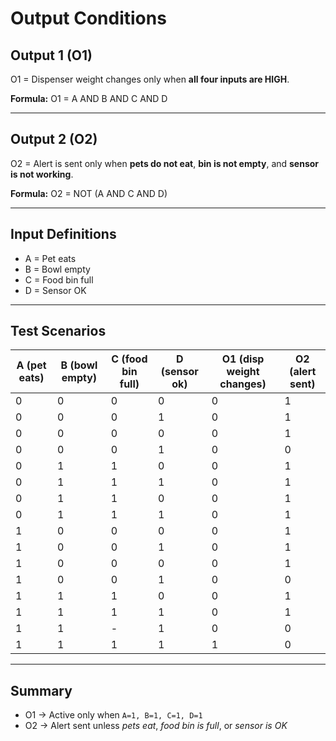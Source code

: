# Output Conditions

## Output 1 (O1)
O1 = Dispenser weight changes only when **all four inputs are HIGH**.  

**Formula:**
O1 = A AND B AND C AND D

---

## Output 2 (O2)
O2 = Alert is sent only when **pets do not eat**, **bin is not empty**, and **sensor is not working**.  

**Formula:**
O2 = NOT (A AND C AND D)

---

## Input Definitions
- A = Pet eats  
- B = Bowl empty  
- C = Food bin full  
- D = Sensor OK  

---

## Test Scenarios

| A (pet eats) | B (bowl empty) | C (food bin full) | D (sensor ok) | O1 (disp weight changes) | O2 (alert sent) |
|--------------|----------------|-------------------|---------------|--------------------------|-----------------|
| 0 | 0 | 0 | 0 | 0 | 1 |
| 0 | 0 | 0 | 1 | 0 | 1 |
| 0 | 0 | 0 | 0 | 0 | 1 |
| 0 | 0 | 0 | 1 | 0 | 0 |
| 0 | 1 | 1 | 0 | 0 | 1 |
| 0 | 1 | 1 | 1 | 0 | 1 |
| 0 | 1 | 1 | 0 | 0 | 1 |
| 0 | 1 | 1 | 1 | 0 | 1 |
| 1 | 0 | 0 | 0 | 0 | 1 |
| 1 | 0 | 0 | 1 | 0 | 1 |
| 1 | 0 | 0 | 0 | 0 | 1 |
| 1 | 0 | 0 | 1 | 0 | 0 |
| 1 | 1 | 1 | 0 | 0 | 1 |
| 1 | 1 | 1 | 1 | 0 | 1 |
| 1 | 1 | - | 1 | 0 | 0 |
| 1 | 1 | 1 | 1 | 1 | 0 |

---

## Summary
- O1 → Active only when `A=1, B=1, C=1, D=1`  
- O2 → Alert sent unless *pets eat*, *food bin is full*, or *sensor is OK*  
